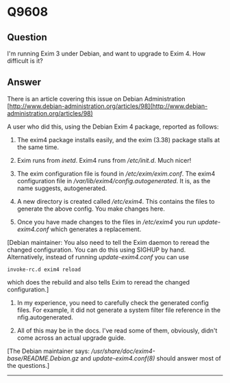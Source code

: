 Q9608
=====

Question
--------

I'm running Exim 3 under Debian, and want to upgrade to Exim 4. How
difficult is it?

Answer
------

There is an article covering this issue on Debian Administration
[http://www.debian-administration.org/articles/98](http://www.debian-administration.org/articles/98)

A user who did this, using the Debian Exim 4 package, reported as
follows:

1.  The exim4 package installs easily, and the exim (3.38) package
    stalls at the same time.

2.  Exim runs from *inetd*. Exim4 runs from */etc/init.d*. Much nicer!

3.  The exim configuration file is found in */etc/exim/exim.conf*. The
    exim4 configuration file in */var/lib/exim4/config.autogenerated*.
    It is, as the name suggests, autogenerated.

4.  A new directory is created called */etc/exim4*. This contains the
    files to generate the above config. You make changes here.

5.  Once you have made changes to the files in */etc/exim4* you run
    *update-exim4.conf* which generates a replacement.

[Debian maintainer: You also need to tell the Exim daemon to reread the
changed configuration. You can do this using SIGHUP by hand.
Alternatively, instead of running *update-exim4.conf* you can use

    invoke-rc.d exim4 reload

which does the rebuild and also tells Exim to reread the changed
configuration.]

1.  In my experience, you need to carefully check the generated config
    files. For example, it did not generate a system filter file
    reference in the nfig.autogenerated.

2.  All of this may be in the docs. I've read some of them, obviously,
    didn't come across an actual upgrade guide.

[The Debian maintainer says:
*/usr/share/doc/exim4-base/README.Debian.gz* and *update-exim4.conf(8)*
should answer most of the questions.]

* * * * *

